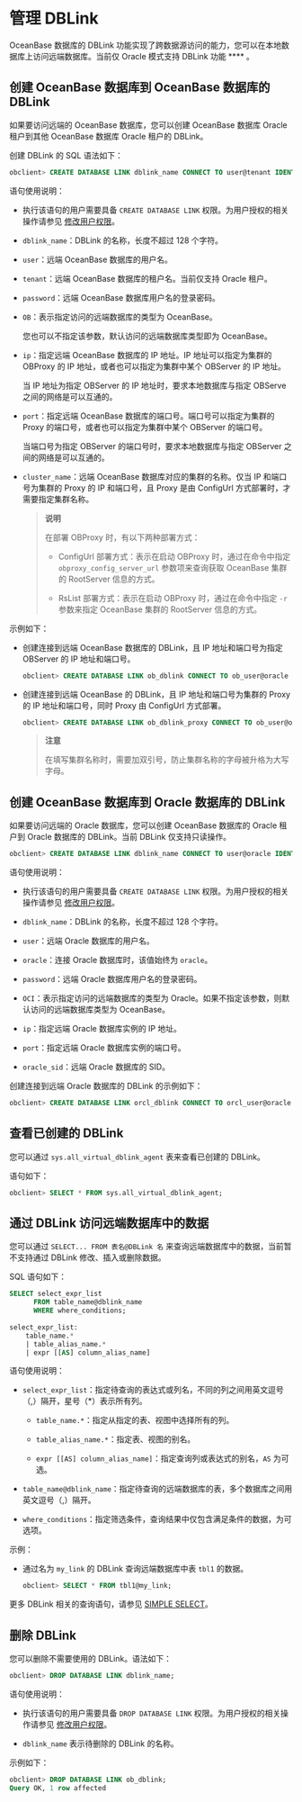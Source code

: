 # 管理 DBLink

OceanBase 数据库的 DBLink 功能实现了跨数据源访问的能力，您可以在本地数据库上访问远端数据库。当前仅 Oracle 模式支持 DBLink 功能 **** 。

## 创建 OceanBase 数据库到 OceanBase 数据库的 DBLink

如果要访问远端的 OceanBase 数据库，您可以创建 OceanBase 数据库 Oracle 租户到其他 OceanBase 数据库 Oracle 租户的 DBLink。

创建 DBLink 的 SQL 语法如下：

```sql
obclient> CREATE DATABASE LINK dblink_name CONNECT TO user@tenant IDENTIFIED BY password [OB] HOST 'ip:port' [CLUSTER cluster_name];
```

语句使用说明：

* 执行该语句的用户需要具备 `CREATE DATABASE LINK` 权限。为用户授权的相关操作请参见 [修改用户权限](../../5.basic-database-management/4.manage-tenants-1/5.manage-users-and-permissions/2.oracle-3/5.modify-user-permissions-1.md)。

* `dblink_name`：DBLink 的名称，长度不超过 128 个字符。

* `user`：远端 OceanBase 数据库的用户名。

* `tenant`：远端 OceanBase 数据库的租户名。当前仅支持 Oracle 租户。

* `password`：远端 OceanBase 数据库用户名的登录密码。

* `OB`：表示指定访问的远端数据库的类型为 OceanBase。

  您也可以不指定该参数，默认访问的远端数据库类型即为 OceanBase。
  
* `ip`：指定远端 OceanBase 数据库的 IP 地址。IP 地址可以指定为集群的 OBProxy 的 IP 地址，或者也可以指定为集群中某个 OBServer 的 IP 地址。

  当 IP 地址为指定 OBServer 的 IP 地址时，要求本地数据库与指定 OBServe之间的网络是可以互通的。
  
* `port`：指定远端 OceanBase 数据库的端口号。端口号可以指定为集群的 Proxy 的端口号，或者也可以指定为集群中某个 OBServer 的端口号。

  当端口号为指定 OBServer 的端口号时，要求本地数据库与指定 OBServer 之间的网络是可以互通的。
  
* `cluster_name`：远端 OceanBase 数据库对应的集群的名称。仅当 IP 和端口号为集群的 Proxy 的 IP 和端口号，且 Proxy 是由 ConfigUrl 方式部署时，才需要指定集群名称。

  >**说明**
  >
  >在部署 OBProxy 时，有以下两种部署方式：
  >
  >* ConfigUrl 部署方式：表示在启动 OBProxy 时，通过在命令中指定 `obproxy_config_server_url` 参数项来查询获取 OceanBase 集群的 RootServer 信息的方式。
  >
  >* RsList 部署方式：表示在启动 OBProxy 时，通过在命令中指定 `-r` 参数来指定 OceanBase 集群的 RootServer 信息的方式。

示例如下：

* 创建连接到远端 OceanBase 数据库的 DBLink，且 IP 地址和端口号为指定 OBServer 的 IP 地址和端口号。

  ```sql
  obclient> CREATE DATABASE LINK ob_dblink CONNECT TO ob_user@oracle IDENTIFIED BY 1** OB HOST '10.10.10.1:12345';
  ```

* 创建连接到远端 OceanBase 的 DBLink，且 IP 地址和端口号为集群的 Proxy 的 IP 地址和端口号，同时 Proxy 由 ConfigUrl 方式部署。

  ```sql
  obclient> CREATE DATABASE LINK ob_dblink_proxy CONNECT TO ob_user@oracle IDENTIFIED BY 1** OB HOST '10.10.10.2:30084' CLUSTER "ob323";
  ```

  >**注意**
  >
  >在填写集群名称时，需要加双引号，防止集群名称的字母被升格为大写字母。
  
## 创建 OceanBase 数据库到 Oracle 数据库的 DBLink

如果要访问远端的 Oracle 数据库，您可以创建 OceanBase 数据库的 Oracle 租户到 Oracle 数据库的 DBLink。当前 DBLink 仅支持只读操作。

```sql
obclient> CREATE DATABASE LINK dblink_name CONNECT TO user@oracle IDENTIFIED BY password OCI HOST 'ip:port/oracle_sid';
```

语句使用说明：

* 执行该语句的用户需要具备 `CREATE DATABASE LINK` 权限。为用户授权的相关操作请参见 [修改用户权限](../../5.basic-database-management/4.manage-tenants-1/5.manage-users-and-permissions/2.oracle-3/5.modify-user-permissions-1.md)。

* `dblink_name`：DBLink 的名称，长度不超过 128 个字符。

* `user`：远端 Oracle 数据库的用户名。

* `oracle`：连接 Oracle 数据库时，该值始终为 `oracle`。

* `password`：远端 Oracle 数据库用户名的登录密码。

* `OCI`：表示指定访问的远端数据库的类型为 Oracle。如果不指定该参数，则默认访问的远端数据库类型为 OceanBase。

* `ip`：指定远端 Oracle 数据库实例的 IP 地址。

* `port`：指定远端 Oracle 数据库实例的端口号。

* `oracle_sid`：远端 Oracle 数据库的 SID。

创建连接到远端 Oracle 数据库的 DBLink 的示例如下：

```sql
obclient> CREATE DATABASE LINK orcl_dblink CONNECT TO orcl_user@oracle IDENTIFIED BY 1** OCI HOST '10.10.10.2:1521/ORCL';
```

## 查看已创建的 DBLink

您可以通过 `sys.all_virtual_dblink_agent` 表来查看已创建的 DBLink。

语句如下：

```sql
obclient> SELECT * FROM sys.all_virtual_dblink_agent;
```

## 通过 DBLink 访问远端数据库中的数据

您可以通过 `SELECT... FROM 表名@DBLink 名` 来查询远端数据库中的数据，当前暂不支持通过 DBLink 修改、插入或删除数据。

SQL 语句如下：

```sql
SELECT select_expr_list 
      FROM table_name@dblink_name 
      WHERE where_conditions;
 
select_expr_list:
    table_name.*
    | table_alias_name.*
    | expr [[AS] column_alias_name]
```

语句使用说明：

* `select_expr_list`：指定待查询的表达式或列名，不同的列之间用英文逗号（,）隔开，星号（\*）表示所有列。

  * `table_name.*`：指定从指定的表、视图中选择所有的列。

  * `table_alias_name.*`：指定表、视图的别名。

  * `expr [[AS] column_alias_name]`：指定查询列或表达式的别名，`AS` 为可选。

* `table_name@dblink_name`：指定待查询的远端数据库的表，多个数据库之间用英文逗号（,）隔开。

* `where_conditions`：指定筛选条件，查询结果中仅包含满足条件的数据，为可选项。

示例：

* 通过名为 `my_link` 的 DBLink 查询远端数据库中表 `tbl1` 的数据。

  ```sql
  obclient> SELECT * FROM tbl1@my_link;
  ```

更多 DBLink 相关的查询语句，请参见 [SIMPLE SELECT](../../../4.development-guide-refactoring-1/5.sql-syntax/3.common-tenant-oracle-mode/9.sql-statement-1/2.DML/5.SELECT-1/1.simple-select.md)。

## 删除 DBLink

您可以删除不需要使用的 DBLink。语法如下：

```sql
obclient> DROP DATABASE LINK dblink_name;
```

语句使用说明：

* 执行该语句的用户需要具备 `DROP DATABASE LINK` 权限。为用户授权的相关操作请参见 [修改用户权限](../../5.basic-database-management/4.manage-tenants-1/5.manage-users-and-permissions/2.oracle-3/5.modify-user-permissions-1.md)。

* `dblink_name` 表示待删除的 DBLink 的名称。

示例如下：

```sql
obclient> DROP DATABASE LINK ob_dblink;
Query OK, 1 row affected
```
